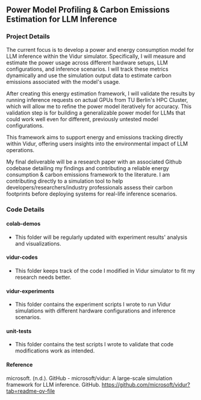 ## Power Model Profiling & Carbon Emissions Estimation for LLM Inference 

### Project Details

The current focus is to develop a power and energy consumption model for LLM inference within the Vidur simulator. Specifically, I will measure and estimate the power usage across different hardware setups, LLM configurations, and inference scenarios. I will track these metrics dynamically and use the simulation output data to estimate carbon emissions associated with the model's usage.

After creating this energy estimation framework, I will validate the results by running inference requests on actual GPUs from TU Berlin's HPC Cluster, which will allow me to refine the power model iteratively for accuracy. This validation step is for building a generalizable power model for LLMs that could work well even for different, previously untested model configurations.

This framework aims to support energy and emissions tracking directly within Vidur, offering users insights into the environmental impact of LLM operations.

My final deliverable will be a research paper with an associated Github codebase detailing my findings and contributing a reliable energy consumption & carbon emissions framework to the literature. I am contributing directly to a simulation tool to help developers/researchers/industry professionals assess their carbon footprints before deploying systems for real-life inference scenarios.

### Code Details

#### colab-demos
- This folder will be regularly updated with experiment results' analysis and visualizations.

#### vidur-codes
- This folder keeps track of the code I modified in Vidur simulator to fit my research needs better.

#### vidur-experiments
- This folder contains the experiment scripts I wrote to run Vidur simulations with different hardware configurations and inference scenarios.

#### unit-tests
- This folder contains the test scripts I wrote to validate that code modifications work as intended.

#### Reference
microsoft. (n.d.). GitHub - microsoft/vidur: A large-scale simulation framework for LLM inference. GitHub. https://github.com/microsoft/vidur?tab=readme-ov-file
